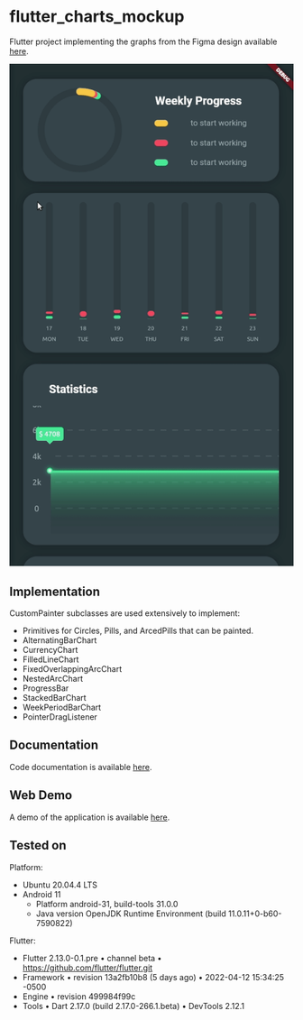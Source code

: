 # flutter_charts_mockup

Flutter project implementing the graphs from the Figma design available [here](https://dribbble.com/shots/10904459-Marvie-iOS-App-UI-Kit-Dark-Theme?ref=uistore.design).

![demo](assets/demo.gif)

## Implementation
CustomPainter subclasses are used extensively to implement:
 - Primitives for Circles, Pills, and ArcedPills that can be painted.
 - AlternatingBarChart
 - CurrencyChart
 - FilledLineChart
 - FixedOverlappingArcChart
 - NestedArcChart
 - ProgressBar
 - StackedBarChart
 - WeekPeriodBarChart
 - PointerDragListener

## Documentation
Code documentation is available [here](https://tyler-conrad.github.io/flutter_charts_mockup/).

## Web Demo
A demo of the application is available [here](https://flutter-charts-mockup.vercel.app).

## Tested on
Platform:
 - Ubuntu 20.04.4 LTS
 - Android 11
   - Platform android-31, build-tools 31.0.0
   - Java version OpenJDK Runtime Environment (build 11.0.11+0-b60-7590822) 

Flutter:
 - Flutter 2.13.0-0.1.pre • channel beta • https://github.com/flutter/flutter.git
 - Framework • revision 13a2fb10b8 (5 days ago) • 2022-04-12 15:34:25 -0500
 - Engine • revision 499984f99c
 - Tools • Dart 2.17.0 (build 2.17.0-266.1.beta) • DevTools 2.12.1